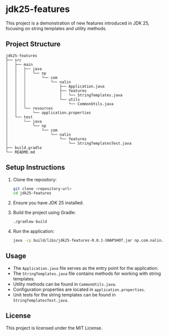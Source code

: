 # jdk25-features

This project is a demonstration of new features introduced in JDK 25, focusing on string templates and utility methods.

## Project Structure

```
jdk25-features
├── src
│   ├── main
│   │   ├── java
│   │   │   └── np
│   │   │       └── com
│   │   │           └── nalin
│   │   │               ├── Application.java
│   │   │               ├── features
│   │   │               │   └── StringTemplates.java
│   │   │               └── utils
│   │   │                   └── CommonUtils.java
│   │   └── resources
│   │       └── application.properties
│   └── test
│       └── java
│           └── np
│               └── com
│                   └── nalin
│                       └── features
│                           └── StringTemplatesTest.java
├── build.gradle
└── README.md
```

## Setup Instructions

1. Clone the repository:
   ```bash
   git clone <repository-url>
   cd jdk25-features
   ```

2. Ensure you have JDK 25 installed.

3. Build the project using Gradle:
   ```bash
   ./gradlew build
   ```

4. Run the application:
   ```bash
   java -cp build/libs/jdk25-features-0.0.1-SNAPSHOT.jar np.com.nalin.Application
   ```

## Usage

- The `Application.java` file serves as the entry point for the application.
- The `StringTemplates.java` file contains methods for working with string templates.
- Utility methods can be found in `CommonUtils.java`.
- Configuration properties are located in `application.properties`.
- Unit tests for the string templates can be found in `StringTemplatesTest.java`.

## License

This project is licensed under the MIT License.